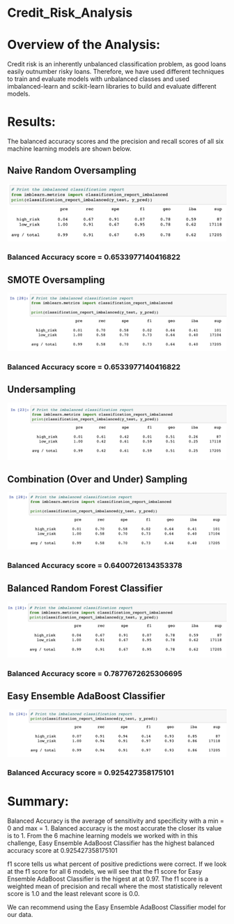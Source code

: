 # Credit_Risk_Analysis

# Overview of the Analysis:
Credit risk is an inherently unbalanced classification problem, as good loans easily outnumber risky loans. Therefore, we have used different techniques to train and evaluate models with unbalanced classes and used imbalanced-learn and scikit-learn libraries to build and evaluate different models.

# Results:
The balanced accuracy scores and the precision and recall scores of all six machine learning models are shown below. 

## Naive Random Oversampling

![photo1](Images/photo1.png)

### Balanced Accuracy score = 0.6533977140416822

## SMOTE Oversampling

![photo2](Images/photo2.png)

### Balanced Accuracy score = 0.6533977140416822

## Undersampling

![photo3](Images/photo3.png)

## Combination (Over and Under) Sampling

![photo4](Images/photo4.png)

### Balanced Accuracy score = 0.6400726134353378

## Balanced Random Forest Classifier

![photo5](Images/photo5.png)

### Balanced Accuracy score = 0.7877672625306695

## Easy Ensemble AdaBoost Classifier

![photo6](Images/photo6.png)

### Balanced Accuracy score = 0.925427358175101

# Summary:
Balanced Accuracy is the average of sensitivity and specificity with a min = 0 and max = 1. Balanced accuracy is the most accurate the closer its value is to 1. From the 6 machine learning models we worked with in this challenge, Easy Ensemble AdaBoost Classifier has the highest balanced accuracy score at 0.925427358175101

f1 score tells us what percent of positive predictions were correct. If we look at the f1 score for all 6 models, we will see that the f1 score for Easy Ensemble AdaBoost Classifier is the higest at at 0.97. The f1 score is a weighted mean of precision and recall where the most statistically relevent score is 1.0 and the least relevant score is 0.0.

We can recommend using the Easy Ensemble AdaBoost Classifier model for our data.
